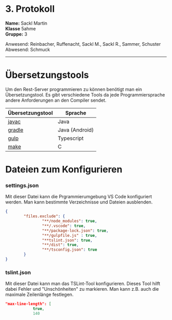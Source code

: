 # 3. Protokoll  
**Name:** Sackl Martin  
**Klasse** 5ahme  
**Gruppe:** 3  

Anwesend: Reinbacher, Ruffenacht, Sackl M., Sackl R., Sammer, Schuster   
Abwesend: Schmuck  
*******************************************************************************************************************************************  
# Übersetzungstools  
Um den Rest-Server programmieren zu können benötigt man ein Übersetzungstool. Es gibt verschiedene Tools da jede Programmiersprache andere Anforderungen an den Compiler sendet.  

Übersetzungstool | Sprache  
-----------------|-----------  
[javac](https://en.wikipedia.org/wiki/Javac) | Java  
[gradle](https://en.wikipedia.org/wiki/Gradle) | Java (Android)  
[gulp](https://de.wikipedia.org/wiki/Gulp.js) | Typescript  
[make](https://de.wikipedia.org/wiki/Make) | C  

# Dateien zum Konfigurieren  
### settings.json  
Mit dieser Datei kann die Prgrammierumgebung VS Code konfiguriert werden. Man kann bestimmte Verzeichnisse und Dateien ausblenden.  
```json
{
        "files.exclude": {
                "**/node_modules": true,
                "**/.vscode": true,
                "**/package-lock.json": true,
                "**/gulpfile.js" : true,
                "**tslint.json": true,
                "**/dist": true,
                "**/tsconfig.json": true
        }
}
```  
### tslint.json  
Mit dieser Datei kann man das TSLint-Tool konfigurieren. Dieses Tool hilft dabei Fehler  und "Unschönheiten" zu markieren. Man kann z.B. auch die maximale Zeilenlänge festlegen.  
```json
"max-line-length": [
            true,
            140  
```  
